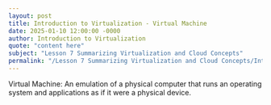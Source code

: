 ```yaml
---
layout: post
title: Introduction to Virtualization - Virtual Machine
date: 2025-01-10 12:00:00 -0000
author: Introduction to Virtualization
quote: "content here"
subject: "Lesson 7 Summarizing Virtualization and Cloud Concepts"
permalink: "/Lesson 7 Summarizing Virtualization and Cloud Concepts/Introduction to Virtualization/Introduction to Virtualization - Virtual Machine"
---
```


Virtual Machine: An emulation of a physical computer that runs an operating system and applications as if it were a physical device.
